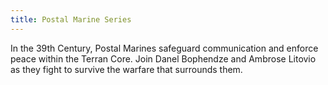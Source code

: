 ```yaml
---
title: Postal Marine Series
---
```


In the 39th Century, Postal Marines safeguard communication and enforce peace within the Terran Core.
Join Danel Bophendze and Ambrose Litovio as they fight to survive the warfare that surrounds them.